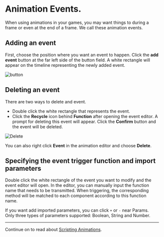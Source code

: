 # Animation Events.

When using animations in your games, you may want things to during a frame or even
at the end of a frame. We call these animation events.

## Adding an event

First, choose the position where you want an event to happen. Click the __add event__
button at the far left side of the button field. A white rectangle will appear on
the timeline representing the newly added event.

![button](animation-event/button.png)

## Deleting an event
There are two ways to delete and event.

* Double click the white rectangle that represents the event.
* Click the __Recycle__ icon behind __Function__ after opening the event editor.
A prompt for deleting this event will appear. Click the __Confirm__ button and the
event will be deleted.

![Delete](animation-event/delete.jpg)

You can also right click __Event__ in the animation editor and choose __Delete__.

## Specifying the  event trigger function and import parameters

Double click the white rectangle of the event you want to modify and the event editor
will open. In the editor, you can manually input the function name that needs to be transmitted. When triggering, the corresponding method will be matched to each component according to this function name.

If you want add imported parameters, you can click `+` or `-` near Params. Only three types of parameters supported: Boolean, String and Number.

---

Continue on to read about [Scripting Animations](scripting-animation.md).
